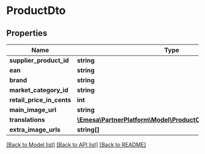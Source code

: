 # ProductDto

## Properties
Name | Type | Description | Notes
------------ | ------------- | ------------- | -------------
**supplier_product_id** | **string** |  | 
**ean** | **string** |  | 
**brand** | **string** |  | [optional] 
**market_category_id** | **string** |  | 
**retail_price_in_cents** | **int** |  | [optional] 
**main_image_url** | **string** |  | [optional] 
**translations** | [**\Emesa\PartnerPlatform\Model\ProductContentTranslationsDto**](ProductContentTranslationsDto.md) |  | 
**extra_image_urls** | **string[]** |  | 

[[Back to Model list]](../../README.md#documentation-for-models) [[Back to API list]](../../README.md#documentation-for-api-endpoints) [[Back to README]](../../README.md)


